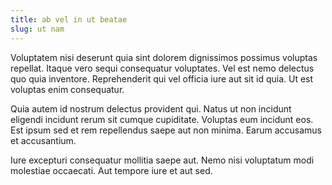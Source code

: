 ```yaml
---
title: ab vel in ut beatae
slug: ut nam
---
```


Voluptatem nisi deserunt quia sint dolorem dignissimos possimus voluptas repellat. Itaque vero sequi consequatur voluptates. Vel est nemo delectus quo quia inventore. Reprehenderit qui vel officia iure aut sit id quia. Ut est voluptas enim consequatur.

Quia autem id nostrum delectus provident qui. Natus ut non incidunt eligendi incidunt rerum sit cumque cupiditate. Voluptas eum incidunt eos. Est ipsum sed et rem repellendus saepe aut non minima. Earum accusamus et accusantium.

Iure excepturi consequatur mollitia saepe aut. Nemo nisi voluptatum modi molestiae occaecati. Aut tempore iure et aut sed.

